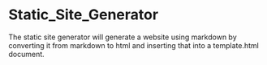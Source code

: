 # Static_Site_Generator


The static site generator will generate a website using markdown by converting it from markdown to html and inserting that into a template.html document.
